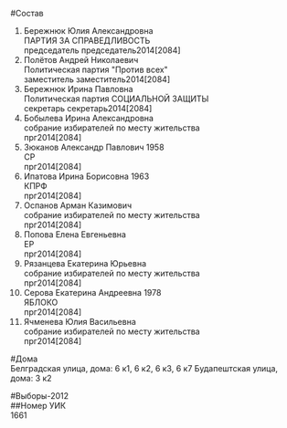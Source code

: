 #Состав  
1. Бережнюк Юлия Александровна  
    ПАРТИЯ ЗА СПРАВЕДЛИВОСТЬ  
    председатель председатель2014[2084]  
2. Полётов Андрей Николаевич  
    Политическая партия "Против всех"  
    заместитель заместитель2014[2084]  
3. Бережнюк Ирина Павловна  
    Политическая партия СОЦИАЛЬНОЙ ЗАЩИТЫ  
    секретарь секретарь2014[2084]  
4. Бобылева Ирина Александровна  
    собрание избирателей по месту жительства  
    прг2014[2084]  
5. Зюканов Александр Павлович 1958  
    СР  
    прг2014[2084]  
6. Ипатова Ирина Борисовна 1963  
    КПРФ  
    прг2014[2084]  
7. Оспанов Арман Казимович  
    собрание избирателей по месту жительства  
    прг2014[2084]  
8. Попова Елена Евгеньевна  
    ЕР  
    прг2014[2084]  
9. Рязанцева Екатерина Юрьевна  
    собрание избирателей по месту жительства  
    прг2014[2084]  
10. Серова Екатерина Андреевна 1978  
    ЯБЛОКО  
    прг2014[2084]  
11. Ячменева Юлия Васильевна  
    собрание избирателей по месту жительства  
    прг2014[2084]  
  
#Дома  
Белградская улица, дома: 6 к1, 6 к2, 6 к3, 6 к7 Будапештская улица, дома: 3 к2  
  
#Выборы-2012  
##Номер УИК  
1661  
